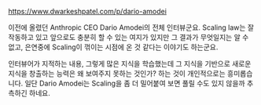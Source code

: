 https://www.dwarkeshpatel.com/p/dario-amodei

이전에 올렸던 Anthropic CEO Dario Amodei의 전체 인터뷰군요. Scaling law는 잘 작동하고 있고 앞으로도 충분히 할 수 있는 여지가 있지만 그 결과가 무엇일지는 알 수 없고, 은연중에 Scaling이 꺾이는 시점에 온 것 같다는 이야기도 하는군요.

인터뷰어가 지적하는 내용, 그렇게 많은 지식을 학습했는데 그 지식을 기반으로 새로운 지식을 창출하는 능력은 왜 보여주지 못하는 것인가? 하는 것이 개인적으로는 흥미롭습니다. 일단 Dario Amodei는 Scaling을 좀 더 밀어붙여 보면 풀릴 수도 있지 않을까 추측하긴 하네요.